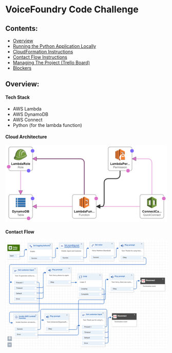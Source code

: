# VoiceFoundry Code Challenge

## Contents:
- [Overview](#overview)
- [Running the Python Application Locally](RUNPYTHONAPP.md)
- [CloudFormation Instructions](CLOUDFORMATION.md)
- [Contact Flow Instructions](CONTACTFLOW.md)
- [Managing The Project (Trello Board)](https://trello.com/b/MtaGkEdG/voicefoundry-code-challenge)
- [Blockers](https://trello.com/b/MtaGkEdG/voicefoundry-code-challenge)

## Overview:

#### Tech Stack
- AWS Lambda
- AWS DynamoDB
- AWS Connect
- Python (for the lambda function)

#### Cloud Architecture

![alt text](ConnectLambdaDynamoDBCloudFormation-designer.png)

#### Contact Flow

![alt text](VanityNumberFlow.png)
